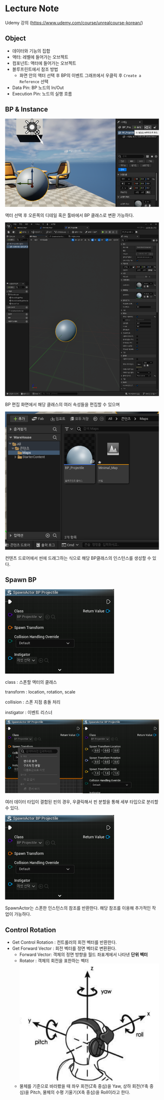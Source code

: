 # Lecture Note

Udemy 강의 (<https://www.udemy.com/course/unrealcourse-korean/>)

## Object

- 데이터와 기능의 집합
- 액터: 레벨에 들어가는 오브젝트
- 컴포넌트: 액터에 들어가는 오브젝트
- 블루프린트에서 참조 방법
  - 화면 안의 액터 선택 후 BP의 이벤트 그래프에서 우클릭 후 `Create a Reference` 선택
- Data Pin: BP 노드의 In/Out
- Execution Pin: 노드의 실행 흐름

## BP & Instance

![alt text](./capture/image.png)

액터 선택 후 오른쪽의 디테일 혹은 툴바에서 BP 클래스로 변환 가능하다.

![alt text](./capture/image-1.png)

BP 편집 화면에서 해당 클래스의 여러 속성들을 편집할 수 있으며

![alt text](./capture/image-2.png)

컨텐츠 드로어에서 씬에 드래그하는 식으로 해당 BP클래스의 인스턴스를 생성할 수 있다.

## Spawn BP

![alt text](./capture/spawn_bp.png)

class : 스폰할 액터의 클래스

transform : location, rotation, scale

collision : 스폰 지점 충돌 처리

instigator : 이벤트 리스너

![alt text](./capture/pin_decouple.png)

여러 데이터 타입이 결합된 핀의 경우, 우클릭해서 핀 분할을 통해 세부 타입으로 분리할 수 있다.

![alt text](./capture/spawn_impulse.png)

SpawnActor는 스폰한 인스턴스의 참조를 반환한다. 해당 참조를 이용해 추가적인 작업이 가능하다.

## Control Rotation

- Get Control Rotation : 컨트롤러의 회전 벡터를 반환한다.
- Get Forward Vector : 회전 벡터를 정면 벡터로 변환환다.
  - Forward Vector: 객체의 정면 방향을 월드 좌표계에서 나타낸 **단위 벡터**
  - Rotator : 객체의 회전을 표한하는 벡터  ![alt text](./capture/rotator.png)
  - 물체를 기준으로 바라봤을 때 좌우 회전(Z축 중심)을 Yaw, 상하 회전(Y축 중심)을 Pitch, 물체의 수평 기울기(X축 중심)을 Roll이라고 한다.
